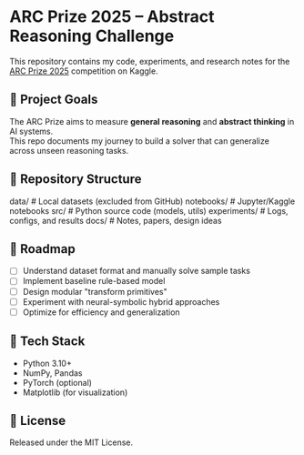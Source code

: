 # ARC Prize 2025 – Abstract Reasoning Challenge

This repository contains my code, experiments, and research notes for the [ARC Prize 2025](https://www.kaggle.com/competitions/arc-prize-2025) competition on Kaggle.

## 📘 Project Goals
The ARC Prize aims to measure **general reasoning** and **abstract thinking** in AI systems.  
This repo documents my journey to build a solver that can generalize across unseen reasoning tasks.

## 📁 Repository Structure
data/ # Local datasets (excluded from GitHub)
notebooks/ # Jupyter/Kaggle notebooks
src/ # Python source code (models, utils)
experiments/ # Logs, configs, and results
docs/ # Notes, papers, design ideas

## 🚀 Roadmap
- [ ] Understand dataset format and manually solve sample tasks
- [ ] Implement baseline rule-based model
- [ ] Design modular "transform primitives"
- [ ] Experiment with neural-symbolic hybrid approaches
- [ ] Optimize for efficiency and generalization

## 🧩 Tech Stack
- Python 3.10+
- NumPy, Pandas
- PyTorch (optional)
- Matplotlib (for visualization)

## 📜 License
Released under the MIT License.
